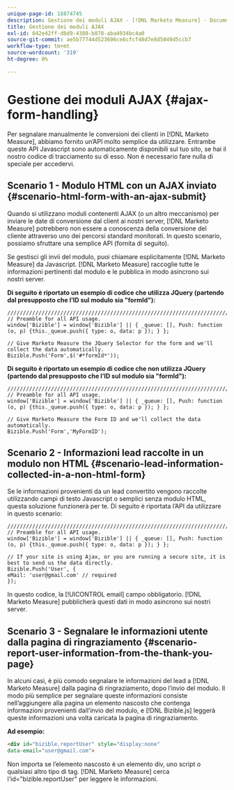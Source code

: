 ```yaml
---
unique-page-id: 18874745
description: Gestione dei moduli AJAX - [!DNL Marketo Measure] - Documentazione del prodotto
title: Gestione dei moduli AJAX
exl-id: 042e42ff-d8d9-4380-b878-aba4934bc4a0
source-git-commit: ae5b77744d523606ce6cfcf48d7e8d5049d5ccb7
workflow-type: tm+mt
source-wordcount: '319'
ht-degree: 0%

---
```


# Gestione dei moduli AJAX {#ajax-form-handling}

Per segnalare manualmente le conversioni dei clienti in [!DNL Marketo Measure], abbiamo fornito un’API molto semplice da utilizzare. Entrambe queste API Javascript sono automaticamente disponibili sul tuo sito, se hai il nostro codice di tracciamento su di esso. Non è necessario fare nulla di speciale per accedervi.

## Scenario 1 - Modulo HTML con un AJAX inviato {#scenario-html-form-with-an-ajax-submit}

Quando si utilizzano moduli contenenti AJAX (o un altro meccanismo) per inviare le date di conversione dal client ai nostri server, [!DNL Marketo Measure] potrebbero non essere a conoscenza della conversione del cliente attraverso uno dei percorsi standard monitorati. In questo scenario, possiamo sfruttare una semplice API (fornita di seguito).

Se gestisci gli invii del modulo, puoi chiamare esplicitamente [!DNL Marketo Measure] da Javascript. [!DNL Marketo Measure] raccoglie tutte le informazioni pertinenti dal modulo e le pubblica in modo asincrono sui nostri server.

**Di seguito è riportato un esempio di codice che utilizza JQuery (partendo dal presupposto che l’ID sul modulo sia &quot;formId&quot;):**

```jquery
///////////////////////////////////////////////////////////////////////  
// Preamble for all API usage.  
window['Bizible'] = window['Bizible'] || { _queue: [], Push: function (o, p) {this._queue.push({ type: o, data: p }); } };  
  
// Give Marketo Measure the JQuery Selector for the form and we'll collect the data automatically.  
Bizible.Push('Form',$('#*formId*'));
```

**Di seguito è riportato un esempio di codice che non utilizza JQuery (partendo dal presupposto che l’ID sul modulo sia &quot;formId&quot;):**

```jquery
///////////////////////////////////////////////////////////////////////  
// Preamble for all API usage.  
window['Bizible'] = window['Bizible'] || { _queue: [], Push: function (o, p) {this._queue.push({ type: o, data: p }); } };  
  
// Give Marketo Measure the Form ID and we'll collect the data automatically.
Bizible.Push('Form','MyFormID');
```

## Scenario 2 - Informazioni lead raccolte in un modulo non HTML {#scenario-lead-information-collected-in-a-non-html-form}

Se le informazioni provenienti da un lead convertito vengono raccolte utilizzando campi di testo Javascript o semplici senza modulo HTML, questa soluzione funzionerà per te. Di seguito è riportata l’API da utilizzare in questo scenario:

```jquery
///////////////////////////////////////////////////////////////////////  
// Preamble for all API usage.  
window['Bizible'] = window['Bizible'] || { _queue: [], Push: function (o, p) {this._queue.push({ type: o, data: p }); } };  
  
// If your site is using Ajax, or you are running a secure site, it is best to send us the data directly.  
Bizible.Push('User', {
eMail: 'user@gmail.com' // required  
});  
```

In questo codice, la [!UICONTROL email] campo obbligatorio. [!DNL Marketo Measure] pubblicherà questi dati in modo asincrono sui nostri server.

## Scenario 3 - Segnalare le informazioni utente dalla pagina di ringraziamento {#scenario-report-user-information-from-the-thank-you-page}

In alcuni casi, è più comodo segnalare le informazioni del lead a [!DNL Marketo Measure] dalla pagina di ringraziamento, dopo l’invio del modulo. Il modo più semplice per segnalare queste informazioni consiste nell’aggiungere alla pagina un elemento nascosto che contenga informazioni provenienti dall’invio del modulo, e [!DNL Bizible.js] leggerà queste informazioni una volta caricata la pagina di ringraziamento.

**Ad esempio:**

```html
<div id="bizible.reportUser" style="display:none"  
data-email="user@gmail.com">  
```

Non importa se l’elemento nascosto è un elemento div, uno script o qualsiasi altro tipo di tag. [!DNL Marketo Measure] cerca l&#39;id=&quot;bizible.reportUser&quot; per leggere le informazioni.
